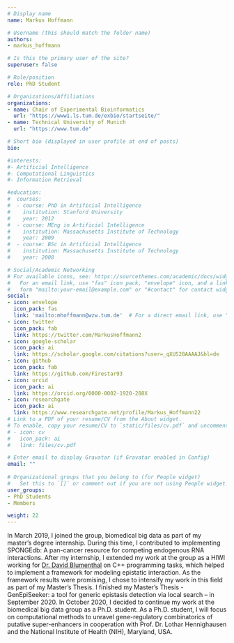 ```yaml
---
# Display name
name: Markus Hoffmann

# Username (this should match the folder name)
authors:
- markus_hoffmann

# Is this the primary user of the site?
superuser: false

# Role/position
role: PhD Student 

# Organizations/Affiliations
organizations:
- name: Chair of Experimental Bioinformatics
  url: "https://www1.ls.tum.de/exbio/startseite/"
- name: Technical University of Munich
  url: "https://www.tum.de"

# Short bio (displayed in user profile at end of posts)
bio:   

#interests:
#- Artificial Intelligence
#- Computational Linguistics
#- Information Retrieval

#education:
#  courses:
#  - course: PhD in Artificial Intelligence
#    institution: Stanford University
#    year: 2012
#  - course: MEng in Artificial Intelligence
#    institution: Massachusetts Institute of Technology
#    year: 2009
#  - course: BSc in Artificial Intelligence
#    institution: Massachusetts Institute of Technology
#    year: 2008

# Social/Academic Networking
# For available icons, see: https://sourcethemes.com/academic/docs/widgets/#icons
#   For an email link, use "fas" icon pack, "envelope" icon, and a link in the
#   form "mailto:your-email@example.com" or "#contact" for contact widget.
social:
- icon: envelope
  icon_pack: fas
  link: 'mailto:mhoffmann@wzw.tum.de'  # For a direct email link, use "mailto:test@example.org".
- icon: twitter
  icon_pack: fab
  link: https://twitter.com/MarkusHoffmann2
- icon: google-scholar
  icon_pack: ai
  link: https://scholar.google.com/citations?user=_qXUS28AAAAJ&hl=de
- icon: github
  icon_pack: fab
  link: https://github.com/Firestar93
- icon: orcid
  icon_pack: ai
  link: https://orcid.org/0000-0002-1920-288X
- icon: researchgate
  icon_pack: ai
  link: https://www.researchgate.net/profile/Markus_Hoffmann22
# Link to a PDF of your resume/CV from the About widget.
# To enable, copy your resume/CV to `static/files/cv.pdf` and uncomment the lines below.  
# - icon: cv
#   icon_pack: ai
#   link: files/cv.pdf

# Enter email to display Gravatar (if Gravatar enabled in Config)
email: ""
  
# Organizational groups that you belong to (for People widget)
#   Set this to `[]` or comment out if you are not using People widget.  
user_groups:
- PhD Students
- Members

weight: 22
---
```


In March 2019, I joined the group, biomedical big data as part of my master’s degree internship. During this time, I contributed to implementing SPONGEdb: A pan-cancer resource for competing endogenous RNA interactions. After my internship, I extended my work at the group as a HIWI working for [Dr. David Blumenthal](/authors/david_blumenthal/) on C++ programming tasks, which helped to implement a framework for modeling epistatic interaction. As the framework results were promising, I chose to intensify my work in this field as part of my Master’s Thesis. I finished my Master’s Thesis - GenEpiSeeker: a tool for generic epistasis detection via local search – in September 2020. In October 2020, I decided to continue my work at the biomedical big data group as a Ph.D. student. As a Ph.D. student, I will focus on computational methods to unravel gene-regulatory combinatorics of putative super-enhancers in cooperation with Prof. Dr. Lothar Hennighausen and the National Institute of Health (NIH), Maryland, USA.
